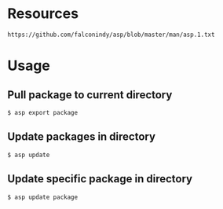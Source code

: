 # Resources
```text
https://github.com/falconindy/asp/blob/master/man/asp.1.txt
```

# Usage

## Pull package to current directory
```shell
$ asp export package
```

## Update packages in directory
```shell
$ asp update
```

## Update specific package in directory
```shell
$ asp update package
```
